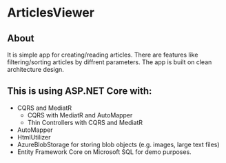 # ArticlesViewer

##  About
It is simple app for creating/reading articles. There are features like filtering/sorting articles by diffrent parameters.
The app is built on clean architecture design.

## This is using ASP.NET Core with:

- CQRS and MediatR
  - CQRS with MediatR and AutoMapper
  - Thin Controllers with CQRS and MediatR
- AutoMapper
- HtmlUtilizer
- AzureBlobStorage for storing blob objects (e.g. images, large text files)
- Entity Framework Core on Microsoft SQL for demo purposes.

